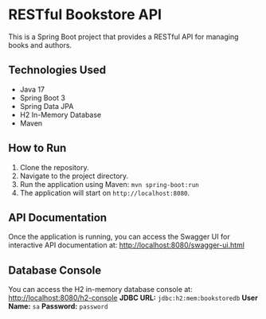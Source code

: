 # RESTful Bookstore API

This is a Spring Boot project that provides a RESTful API for managing books and authors.

## Technologies Used
- Java 17
- Spring Boot 3
- Spring Data JPA
- H2 In-Memory Database
- Maven

## How to Run
1. Clone the repository.
2. Navigate to the project directory.
3. Run the application using Maven: `mvn spring-boot:run`
4. The application will start on `http://localhost:8080`.

## API Documentation
Once the application is running, you can access the Swagger UI for interactive API documentation at:
[http://localhost:8080/swagger-ui.html](http://localhost:8080/swagger-ui.html)

## Database Console
You can access the H2 in-memory database console at:
[http://localhost:8080/h2-console](http://localhost:8080/h2-console)
**JDBC URL:** `jdbc:h2:mem:bookstoredb`
**User Name:** `sa`
**Password:** `password`